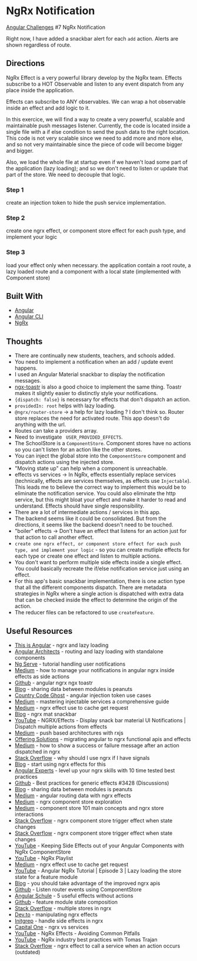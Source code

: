 # NgRx Notification

[Angular Challenges](https://angular-challenges.vercel.app/challenges/ngrx/7-power-effect) #7 NgRx Notification

Right now, I have added a snackbar alert for each `add` action.  Alerts are shown regardless of route.

## Directions

NgRx Effect is a very powerful library develop by the NgRx team. Effects subscribe to a HOT Observable and listen to any event dispatch from any place inside the application.

Effects can subscribe to ANY observables. We can wrap a hot observable inside an effect and add logic to it.

In this exercice, we will find a way to create a very powerful, scalable and maintainable push messages listener. Currently, the code is located inside a single file with a if else condition to send the push data to the right location. This code is not very scalable since we need to add more and more else, and so not very maintainable since the piece of code will become bigger and bigger.

Also, we load the whole file at startup even if we haven't load some part of the application (lazy loading); and so we don't need to listen or update that part of the store. We need to decouple that logic.

### Step 1
create an injection token to hide the push service implementation. 

### Step 2
create one ngrx effect, or component store effect for each push type, and implement your logic

### Step 3
load your effect only when necessary. the application contain a root route, a lazy loaded route and a component with a local state (implemented with Component store)

## Built With

- [Angular](https://angular.io)
- [Angular CLI](https://github.com/angular/angular-cli) 
- [NgRx](https://ngrx.io)

## Thoughts

- There are continually new students, teachers, and schools added. 
- You need to implement a notification when an add / update event happens.
- I used an Angular Material snackbar to display the notification messages.
- [ngx-toastr](https://www.npmjs.com/package/ngx-toastr) is also a good choice to implement the same thing.  Toastr makes it slightly easier to distinctly style your notifications.  
- `{dispatch: false}` is necessary for effects that don't dispatch an action.
- `providedIn: root` helps with lazy loading.
- `@ngrx/router-store` -> a help for lazy loading ?  I don't think so.  Router store replaces the need for activated route.  This app doesn't do anything with the url.  
- Routes can take a providers array.  
- Need to investigate ` USER_PROVIDED_EFFECTS`.
- The SchoolStore is a `ComponentStore`.  Component stores have no actions so you can't listen for an action like the other stores. 
- You can inject the global store into the `ComponentStore` component and dispatch actions using the injected store.   
- "Moving state up" can help when a component is unreachable. 
- effects vs services -> In NgRx, effects essentially replace services (technically, effects are services themselves, as effects use `Injectable`).  This leads me to believe the correct way to implement this would be to eliminate the notification service.  You could also eliminate the http service, but this might bloat your effect and make it harder to read and understand.  Effects should have single responsibility.   
- There are a lot of intermediate actions / services in this app.
- The backend seems like it could be consolidated.  But from the directions, it seems like the backend doesn't need to be touched.  
- "boiler" effects -> Don't have an effect that listens for an action just for that action to call another effect.
- `create one ngrx effect, or component store effect for each push type, and implement your logic` -  so you can create mutliple effects for each type or create one effect and listen to multiple actions.  
- You don't want to perform multiple side effects inside a single effect.  You could basically recreate the if/else notification service just using an effect.  
- For this app's basic snackbar implementation, there is one action type that all the different components dispatch.  There are metadata strategies in NgRx where a single action is dispatched with extra data that can be checked inside the effect to determine the origin of the action.
- The reducer files can be refactored to use `createFeature`.

## Useful Resources

- [This is Angular](https://this-is-angular.github.io/ngrx-essentials-course/docs/chapter-12/) - ngrx and lazy loading
- [Angular Architects](https://www.angulararchitects.io/en/blog/routing-and-lazy-loading-with-standalone-components/) - routing and lazy loading with standalone components
- [Ng Serve](https://ngserve.io/ngrx-tutorial-handling-user-notifications-with/) - tutorial handling user notifications
- [Medium](https://ackarim.medium.com/how-to-manage-your-notifications-in-angular-ngrx-inside-effects-as-a-side-actions-6cc09ec44646) - how to manage your notifications in angular ngrx inside effects as side actions
- [Github](https://github.com/ackuser/angular-ngrx-ngx-toastr) - angular ngrx ngx toastr
- [Blog](https://timdeschryver.dev/blog/sharing-data-between-modules-is-peanuts#feature-modules) - sharing data between modules is peanuts
- [Country Code Ghost](https://country-code.ghost.io/angular-injection-token-use-cases/) - angular injection token use cases
- [Medium](https://medium.com/itnext/mastering-injectable-services-a-comprehensive-guide-6c2c0f5f48a2) - mastering injectable services a comprehensive guide
- [Medium](https://medium.com/@thomas.laforge/ngrx-effect-use-to-cache-get-request-d32e9063ba1e) - ngrx effect use to cache get request
- [Blog](https://brianflove.com/2018-03-16/ngrx-mat-snackbar/) - ngrx mat snackbar
- [YouTube](https://www.youtube.com/watch?v=ONENxWh9RHY) - NGRX/Effects - Display snack bar material UI Notifications | Dispatch multiple actions from effects
- [Medium](https://thomasburlesonia.medium.com/push-based-architectures-with-rxjs-81b327d7c32d) - push based architectures with rxjs
- [Offering Solutions](https://offering.solutions/blog/articles/2023/07/15/migrating-angular-to-ngrx-functional-apis-and-effects/) - migrating angular to ngrx functional apis and effects
- [Medium](https://medium.com/mobiroller-tech/how-to-show-a-success-or-failure-message-after-an-action-dispatched-in-ngrx-6091687d3332) - how to show a success or failure message after an action dispatched in ngrx
- [Stack Overflow](https://stackoverflow.com/questions/77450514/why-should-i-use-ngrx-if-i-have-signal) - why should I use ngrx if I have signals
- [Blog](https://timdeschryver.dev/blog/start-using-ngrx-effects-for-this#effects-basic) - start using ngrx effects for this
- [Angular Experts](https://angularexperts.io/blog/level-up-your-ng-rx-skills-with-10-time-tested-best-practices) - level up your ngrx skills with 10 time tested best practices
- [Github](https://github.com/ngrx/platform/discussions/3428) - Best practices for generic effects #3428 (Discussions)
- [Blog](https://timdeschryver.dev/blog/sharing-data-between-modules-is-peanuts#router-selectors) - sharing data between modules is peanuts
- [Medium](https://medium.com/@amcdnl/angular-routing-data-with-ngrx-effects-1cda1bd5e579) - angular routing data with ngrx effects
- [Medium](https://medium.com/ngconf/using-ngrx-component-store-exploration-fd9bd8354653) - ngrx component store exploration
- [Medium](https://blog.herodevs.com/component-store-101-main-concepts-and-ngrx-store-interactions-45645c46b1e4) - component store 101 main concepts and ngrx store interactions
- [Stack Overflow](https://stackoverflow.com/questions/71672601/ngrx-component-store-trigger-effect-when-state-changes) - ngrx component store trigger effect when state changes
- [Stack Overflow](https://stackoverflow.com/questions/71672601/ngrx-component-store-trigger-effect-when-state-changes) - ngrx component store trigger effect when state changes
- [YouTube](https://www.youtube.com/watch?v=qRAhe06UhM4) - Keeping Side Effects out of your Angular Components with NgRx ComponentStore
- [YouTube](https://www.youtube.com/playlist?list=PLaUSGD1fosVJDwcNb7ZW0JqvXgiQl4zW5) - NgRx Playlist
- [Medium](https://medium.com/@thomas.laforge/ngrx-effect-use-to-cache-get-request-d32e9063ba1e) - ngrx effect use to cache get request
- [YouTube](https://www.youtube.com/watch?v=VZsjN51fqlI) - Angular NgRx Tutorial | Episode 3 | Lazy loading the store state for a feature module
- [Blog](https://timdeschryver.dev/blog/you-should-take-advantage-of-the-improved-ngrx-apis#reducers) - you should take advantage of the improved ngrx apis
- [Github](https://github.com/ngrx/platform/issues/2920) - Listen router events using ComponentStore 
- [Angular Schule](https://angular-schule.github.io/website-articles/blog/2018-06-5-useful-effects-without-actions/README.html) - 5 useful effects without actions
- [Github](https://github.com/ngrx/platform/blob/v5.2.0/docs/store/api.md#feature-module-state-composition) - feature module state composition
- [Stack Overflow](https://stackoverflow.com/questions/49409381/multiple-stores-in-ngrx) - multiple stores in ngrx
- [Dev.to](https://dev.to/this-is-angular/manipulating-ngrx-effects-400d) - manipulating ngrx effects
- [Initgrep](https://www.initgrep.com/posts/javascript/angular/handle-side-effects-in-angular-ngrx) - handle side effects in ngrx
- [Capital One](https://www.capitalone.com/tech/software-engineering/comparison-of-ngrx-and-observable-services/) - ngrx vs services
- [YouTube](https://www.youtube.com/watch?v=6Obkrru_St8) - NgRx Effects - Avoiding Common Pitfalls
- [YouTube](https://www.youtube.com/watch?v=nuEfbgzh5_M) - NgRx industry best practices with Tomas Trajan
- [Stack Overflow](https://stackoverflow.com/questions/50105422/use-ngrx-effect-to-call-a-service-when-an-action-occurs) - ngrx effect to call a service when an action occurs (outdated)